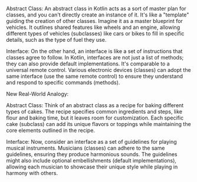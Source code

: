 Abstract Class:
An abstract class in Kotlin acts as a sort of master plan for classes, and you can't directly create an instance of it. It's like a "template" guiding the creation of other classes. Imagine it as a master blueprint for vehicles. It outlines shared features like wheels and an engine, allowing different types of vehicles (subclasses) like cars or bikes to fill in specific details, such as the type of fuel they use.

Interface:
On the other hand, an interface is like a set of instructions that classes agree to follow. In Kotlin, interfaces are not just a list of methods; they can also provide default implementations. It's comparable to a universal remote control. Various electronic devices (classes) can adopt the same interface (use the same remote control) to ensure they understand and respond to specific commands (methods).

New Real-World Analogy:

Abstract Class:
Think of an abstract class as a recipe for baking different types of cakes. The recipe specifies common ingredients and steps, like flour and baking time, but it leaves room for customization. Each specific cake (subclass) can add its unique flavors or toppings while maintaining the core elements outlined in the recipe.

Interface:
Now, consider an interface as a set of guidelines for playing musical instruments. Musicians (classes) can adhere to the same guidelines, ensuring they produce harmonious sounds. The guidelines might also include optional embellishments (default implementations), allowing each musician to showcase their unique style while playing in harmony with others.
